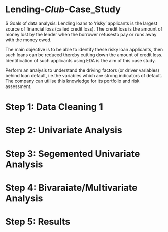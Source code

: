 # Lending-_Club_-Case_Study
$ Goals of data analysis:
Lending loans to ‘risky’ applicants is the largest source of financial loss
(called credit loss). The credit loss is the amount of money lost by the lender 
when the borrower refusesto pay or runs away with the money owed.  

The main objective is to be able to identify these risky loan applicants, 
then such loans can be reduced thereby cutting down the amount of credit loss. 
Identification of such applicants using EDA is the aim of this case study.   

Perform an analysis to understand the driving factors (or driver variables)
behind loan default, i.e.the variables which are strong indicators of default.  
The company can utilise this knowledge for its portfolio and risk assessment. 

# Step 1: Data Cleaning 1
# Step 2: Univariate Analysis
# Step 3: Segemented Univariate Analysis
# Step 4: Bivaraiate/Multivariate Analysis
# Step 5: Results
